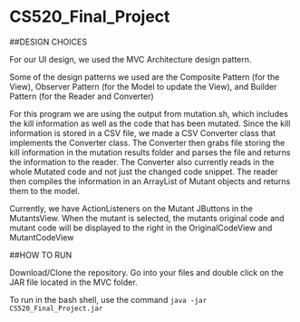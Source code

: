 # CS520_Final_Project

##DESIGN CHOICES

For our UI design, we used the MVC Architecture design pattern.

Some of the design patterns we used are the Composite Pattern (for the View), Observer Pattern (for the Model to update the View), and Builder Pattern (for the Reader and Converter)

For this program we are using the output from mutation.sh, which includes the kill information as well as the code that has been mutated. Since the kill information is stored in a CSV file, we made a CSV Converter class that implements the Converter class. The Converter then grabs file storing the kill information in the mutation results folder and parses the file and returns the information to the reader. The Converter also currently reads in the whole Mutated code and not just the changed code snippet. The reader then compiles the information in an ArrayList of Mutant objects and returns them to the model.

Currently, we have ActionListeners on the Mutant JButtons in the MutantsView. When the mutant is selected, the mutants original code and mutant code will be displayed to the right in the OriginalCodeView and MutantCodeView

##HOW TO RUN

Download/Clone the repository. Go into your files and double click on the JAR file located in the MVC folder.

To run in the bash shell, use the command <code>java -jar CS520_Final_Project.jar<code>
